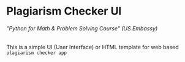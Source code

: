 # Plagiarism Checker UI
###### "Python for Math & Problem Solving Course" (US Embassy)

This is a simple UI (User Interface) or HTML template for
web based `plagiarism checker app`